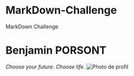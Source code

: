 # MarkDown-Challenge
MarkDown Challenge

# Benjamin PORSONT
*Choose your future. Choose life.*
![Photo de profil](https://scontent.fbru4-1.fna.fbcdn.net/v/t39.30808-6/294690812_3264301860507298_6521214949695258292_n.jpg?_nc_cat=110&ccb=1-7&_nc_sid=09cbfe&_nc_ohc=vct71l1ij_UAX-2CMfS&_nc_ht=scontent.fbru4-1.fna&oh=00_AfAJjgk0Bm5r1p6X55opI74RXm2fSF6_GdSsnalpSg2oEA&oe=63771462)
